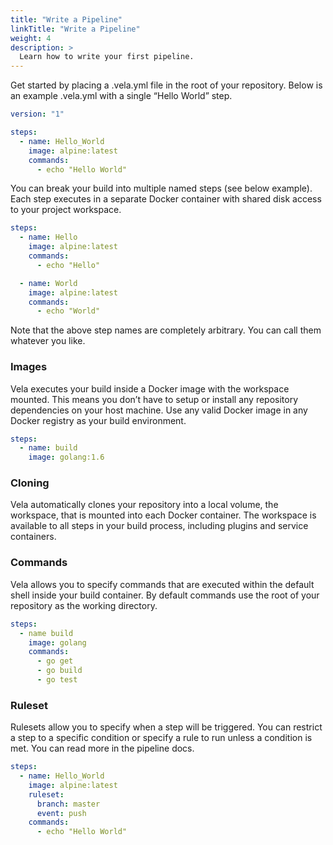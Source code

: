 ```yaml
---
title: "Write a Pipeline"
linkTitle: "Write a Pipeline"
weight: 4
description: >
  Learn how to write your first pipeline.
---
```


Get started by placing a .vela.yml file in the root of your repository. Below is an example .vela.yml with a single “Hello World” step.

```yaml
version: "1"

steps:
  - name: Hello_World
    image: alpine:latest
    commands:
      - echo "Hello World"
```

You can break your build into multiple named steps (see below example). Each step executes in a separate Docker container with shared disk access to your project workspace.

```yaml
steps:
  - name: Hello
    image: alpine:latest
    commands:
      - echo "Hello"

  - name: World
    image: alpine:latest
    commands:
      - echo "World"
```

Note that the above step names are completely arbitrary. You can call them whatever you like.

### Images

Vela executes your build inside a Docker image with the workspace mounted. This means you don’t have to setup or install any repository dependencies on your host machine. Use any valid Docker image in any Docker registry as your build environment.

```yaml
steps:
  - name: build
    image: golang:1.6
```

### Cloning

Vela automatically clones your repository into a local volume, the workspace, that is mounted into each Docker container. The workspace is available to all steps in your build process, including plugins and service containers.

### Commands

Vela allows you to specify commands that are executed within the default shell inside your build container. By default commands use the root of your repository as the working directory.

```yaml
steps:
  - name build
    image: golang
    commands:
      - go get
      - go build
      - go test
```

### Ruleset

Rulesets allow you to specify when a step will be triggered. You can restrict a step to a specific condition or specify a rule to run unless a condition is met. You can read more in the pipeline docs.

```yaml
steps:
  - name: Hello_World
    image: alpine:latest
    ruleset:
      branch: master
      event: push
    commands:
      - echo "Hello World"
```
